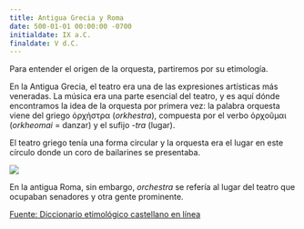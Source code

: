 ```yaml
---
title: Antigua Grecia y Roma
date: 500-01-01 00:00:00 -0700
initialdate: IX a.C.
finaldate: V d.C.
---
```


Para entender el origen de la orquesta, partiremos por su etimología.
  
En la Antigua Grecia, el teatro era una de las expresiones artísticas más veneradas. La música era una parte esencial del teatro, y es aquí dónde encontramos la idea de la orquesta por primera vez: la palabra orquesta viene del griego ὀρχήστρα (*orkhestra*), compuesta por el verbo ὀρχοῦμαι (*orkheomai* = danzar) y el sufijo *-tra* (lugar).
  
El teatro griego tenía una forma circular y la orquesta era el lugar en este círculo donde un coro de bailarines se presentaba.

![](https://www.reed.edu/humanities/110Tech/graphics/theaterdiagram.jpg)
  
En la antigua Roma, sin embargo, *orchestra* se refería al lugar del teatro que ocupaban senadores y otra gente prominente.

  
[Fuente: Diccionario etimológico castellano en línea](https://etimologias.dechile.net/?orquesta)